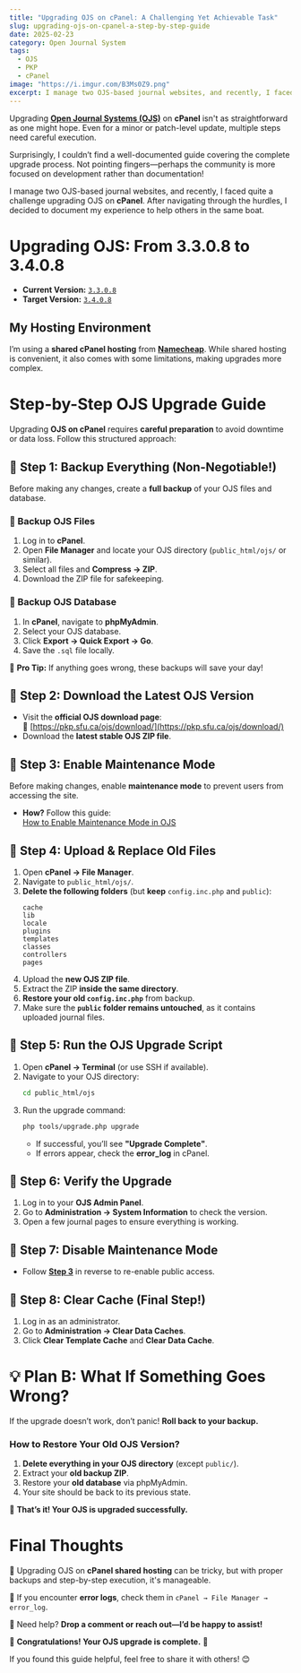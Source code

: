 ```yaml
---
title: "Upgrading OJS on cPanel: A Challenging Yet Achievable Task"
slug: upgrading-ojs-on-cpanel-a-step-by-step-guide
date: 2025-02-23
category: Open Journal System 
tags:
  - OJS
  - PKP
  - cPanel
image: "https://i.imgur.com/B3Ms0Z9.png"
excerpt: I manage two OJS-based journal websites, and recently, I faced quite a challenge upgrading OJS on cPanel. After navigating through the hurdles, I decided to document my experience to help others in the same boat.
---
```


Upgrading **[Open Journal Systems (OJS)](https://openjournalsystems.com/)** on **cPanel** isn't as straightforward as one might hope. Even for a minor or patch-level update, multiple steps need careful execution.  

Surprisingly, I couldn’t find a well-documented guide covering the complete upgrade process. Not pointing fingers—perhaps the community is more focused on development rather than documentation!  

I manage two OJS-based journal websites, and recently, I faced quite a challenge upgrading OJS on **cPanel**. After navigating through the hurdles, I decided to document my experience to help others in the same boat.  

# **Upgrading OJS: From 3.3.0.8 to 3.4.0.8**  

- **Current Version:** [`3.3.0.8`](https://github.com/pkp/ojs/releases/tag/3_3_0-8)  
- **Target Version:** [`3.4.0.8`](https://github.com/pkp/ojs/releases/tag/3_4_0-8)  


## **My Hosting Environment**  

I’m using a **shared cPanel hosting** from **[Namecheap](https://www.namecheap.com/hosting/shared/)**. While shared hosting is convenient, it also comes with some limitations, making upgrades more complex.  

# **Step-by-Step OJS Upgrade Guide**  

Upgrading **OJS on cPanel** requires **careful preparation** to avoid downtime or data loss. Follow this structured approach:  

## **🔹 Step 1: Backup Everything (Non-Negotiable!)**  

Before making any changes, create a **full backup** of your OJS files and database.  

### **📌 Backup OJS Files**  
1. Log in to **cPanel**.  
2. Open **File Manager** and locate your OJS directory (`public_html/ojs/` or similar).  
3. Select all files and **Compress → ZIP**.  
4. Download the ZIP file for safekeeping.  

### **📌 Backup OJS Database**  
1. In **cPanel**, navigate to **phpMyAdmin**.  
2. Select your OJS database.  
3. Click **Export → Quick Export → Go**.  
4. Save the `.sql` file locally.  

🔹 **Pro Tip:** If anything goes wrong, these backups will save your day!  

## **🔹 Step 2: Download the Latest OJS Version**  

- Visit the **official OJS download page**:  
  🔗 [https://pkp.sfu.ca/ojs/download/](https://pkp.sfu.ca/ojs/download/)  
- Download the **latest stable OJS ZIP file**.  

## **🔹 Step 3: Enable Maintenance Mode**  

Before making changes, enable **maintenance mode** to prevent users from accessing the site.  

- **How?** Follow this guide:  
  [How to Enable Maintenance Mode in OJS](https://openjournaltheme.com/docs/how-to-add-maintenance-mode-on-ojs/)  

## **🔹 Step 4: Upload & Replace Old Files**  

1. Open **cPanel → File Manager**.  
2. Navigate to `public_html/ojs/`.  
3. **Delete the following folders** (but **keep** `config.inc.php` and `public`):  
   ```
   cache
   lib
   locale
   plugins
   templates
   classes
   controllers
   pages
   ```
4. Upload the **new OJS ZIP file**.  
5. Extract the ZIP **inside the same directory**.  
6. **Restore your old `config.inc.php`** from backup.  
7. Make sure the **`public` folder remains untouched**, as it contains uploaded journal files.  

## **🔹 Step 5: Run the OJS Upgrade Script**  

1. Open **cPanel → Terminal** (or use SSH if available).  
2. Navigate to your OJS directory:  
   ```bash
   cd public_html/ojs
   ```
3. Run the upgrade command:  
   ```bash
   php tools/upgrade.php upgrade
   ```
   - If successful, you’ll see **"Upgrade Complete"**.  
   - If errors appear, check the **error_log** in cPanel.  

## **🔹 Step 6: Verify the Upgrade**  

1. Log in to your **OJS Admin Panel**.  
2. Go to **Administration → System Information** to check the version.  
3. Open a few journal pages to ensure everything is working.  

## **🔹 Step 7: Disable Maintenance Mode**  

- Follow [**Step 3**](#-step-3-enable-maintenance-mode) in reverse to re-enable public access.  

## **🔹 Step 8: Clear Cache (Final Step!)**  

1. Log in as an administrator.  
2. Go to **Administration → Clear Data Caches**.  
3. Click **Clear Template Cache** and **Clear Data Cache**.  

# **💡 Plan B: What If Something Goes Wrong?**  

If the upgrade doesn’t work, don’t panic! **Roll back to your backup.**  

### **How to Restore Your Old OJS Version?**  

1. **Delete everything in your OJS directory** (except `public/`).  
2. Extract your **old backup ZIP**.  
3. Restore your **old database** via phpMyAdmin.  
4. Your site should be back to its previous state.  

🚀 **That’s it! Your OJS is upgraded successfully.**  

# **Final Thoughts**  

🔹 Upgrading OJS on **cPanel shared hosting** can be tricky, but with proper backups and step-by-step execution, it's manageable.  

🔹 If you encounter **error logs**, check them in `cPanel → File Manager → error_log`.  

🔹 Need help? **Drop a comment or reach out—I’d be happy to assist!**  

🎉 **Congratulations! Your OJS upgrade is complete.** 🚀  

If you found this guide helpful, feel free to share it with others! 😊
